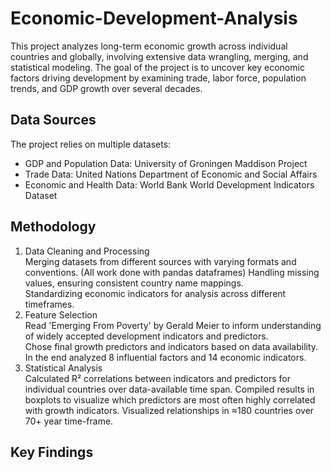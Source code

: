 # Economic-Development-Analysis
This project analyzes long-term economic growth across individual countries and globally, involving extensive data wrangling, merging, and statistical modeling. The goal of the project is to uncover key economic factors driving development by examining trade, labor force, population trends, and GDP growth over several decades.

## Data Sources
The project relies on multiple datasets:
- GDP and Population Data: University of Groningen Maddison Project
- Trade Data: United Nations Department of Economic and Social Affairs
- Economic and Health Data: World Bank World Development Indicators Dataset

## Methodology
1. Data Cleaning and Processing  
Merging datasets from different sources with varying formats and conventions. (All work done with pandas dataframes) 
Handling missing values, ensuring consistent country name mappings.  
Standardizing economic indicators for analysis across different timeframes.  
2. Feature Selection  
Read 'Emerging From Poverty' by Gerald Meier to inform understanding of widely accepted development indicators and predictors.  
Chose final growth predictors and indicators based on data availability.
In the end analyzed 8 influential factors and 14 economic indicators.  
4. Statistical Analysis  
Calculated R² correlations between indicators and predictors for individual countries over data-available time span.
Compiled results in boxplots to visualize which predictors are most often highly correlated with growth indicators.
Visualized relationships in ≈180 countries over 70+ year time-frame. 

## Key Findings
